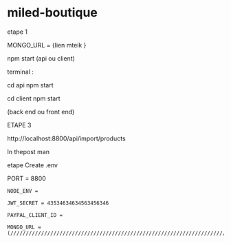 ﻿# miled-boutique

etape 1

MONGO_URL = {lien mteik }

npm start (api ou client)

terminal :

cd api npm start 

cd client npm start 

(back end ou front end)

ETAPE 3

http://localhost:8800/api/import/products

 In thepost man

etape Create  .env 

PORT = 8800

    NODE_ENV =

    JWT_SECRET = 43534634634563456346

    PAYPAL_CLIENT_ID =

    MONGO_URL = (/////////////////////////////////////////////////////////////////////////)
